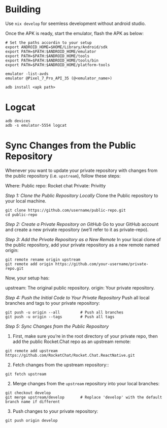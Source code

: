 # Building
Use `nix develop` for seemless development without android studio.

Once the APK is ready, start the emulator, flash the APK as below:

```
# Set the paths accordin to your setup
export ANDROID_HOME=$HOME/Library/Android/sdk
export PATH=$PATH:$ANDROID_HOME/emulator
export PATH=$PATH:$ANDROID_HOME/tools
export PATH=$PATH:$ANDROID_HOME/tools/bin
export PATH=$PATH:$ANDROID_HOME/platform-tools

emulator -list-avds
emulator @Pixel_7_Pro_API_35 (@<emulator_name>)

adb install <apk path>
```

# Logcat

```
adb devices
adb -s emulator-5554 logcat
```

# Sync Changes from the Public Repository
Whenever you want to update your private repository with changes from the public repository (i.e. `upstream`), follow these steps:

Where: 
Public repo: Rocket chat
Private: Privitty

*Step 1: Clone the Public Repository Locally*
Clone the Public repository to your local machine.

```
git clone https://github.com/username/public-repo.git
cd public-repo
```

*Step 2: Create a Private Repository on GitHub*
Go to your GitHub account and create a new private repository (we’ll refer to it as private-repo).

*Step 3: Add the Private Repository as a New Remote*
In your local clone of the public repository, add your private repository as a new remote named origin:

```
git remote rename origin upstream
git remote add origin https://github.com/your-username/private-repo.git
```

Now, your setup has:

upstream: The original public repository.
origin: Your private repository.

*Step 4: Push the Initial Code to Your Private Repository*
Push all local branches and tags to your private repository:

```
git push -u origin --all         # Push all branches
git push -u origin --tags        # Push all tags
```
*Step 5: Sync Changes from the Public Repository*

1. First, make sure you’re in the root directory of your private repo, then add the public Rocket.Chat repo as an upstream remote:
```
git remote add upstream https://github.com/RocketChat/Rocket.Chat.ReactNative.git
```

2. Fetch changes from the upstream repository::
```
git fetch upstream
```

2. Merge changes from the `upstream` repository into your local branches:

```
git checkout develop
git merge upstream/develop       # Replace 'develop' with the default branch name if different
```

3. Push changes to your private repository:

```
git push origin develop
```
